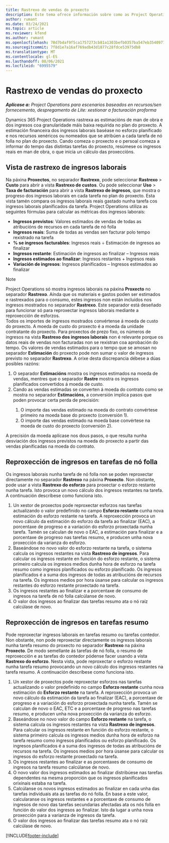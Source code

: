 ```yaml
---
title: Rastrexo de vendas do proxecto
description: Este tema ofrece información sobre como as Project Operations rastrexa o progreso fronte aos ingresos laborais nun proxecto.
author: rumant
ms.date: 03/24/2021
ms.topic: article
ms.reviewer: kfend
ms.author: rumant
ms.openlocfilehash: 78d7bdaf9f5ca1757273cb81a1303befb0357ba547eb354097786fc3c38962b9
ms.sourcegitcommit: 7f8d1e7a16af769adb43d1877c28fdce53975db8
ms.translationtype: MT
ms.contentlocale: gl-ES
ms.lasthandoff: 08/06/2021
ms.locfileid: "6995579"
---
```

# <a name="project-sales-tracking"></a>Rastrexo de vendas do proxecto

_**Aplícase a:** Project Operations para escenarios baseados en recursos/sen fornecemento, despregamento de Lite: xestionar a facturación proforma_

Dynamics 365 Project Operations rastrexa as estimacións de man de obra e dos ingresos coa granularidade máis baixa requirida no plan do proxecto. A estimación financeira dos ingresos laborais baséase no esforzo planificado e nos recursos xenéricos ou nomeados que se atribúen a cada tarefa de nó folla no plan do proxecto. Cando comeza o proxecto e o persoal comeza a informar do tempo das distintas tarefas do proxecto, resúmese os ingresos reais en man de obra, o que inicia un cálculo das proxeccións.

## <a name="labor-revenue-tracking-view"></a>Vista de rastrexo de ingresos laborais

Na páxina **Proxectos**, no separador **Rastrexo**, pode seleccionar **Rastrexo** > **Custo** para abrir a vista **Rastrexo de custos**. Ou pode seleccionar **Uso** > **Taxa de facturación** para abrir a vista **Rastrexo de ingresos**, que mostra o progreso dos ingresos laborais en cada tarefa no plan do proxecto. Esta vista tamén compara os ingresos laborais reais gastado nunha tarefa cos ingresos laborais planificados da tarefa. Project Operations utiliza as seguintes fórmulas para calcular as métricas dos ingresos laborais:

- **Ingresos previstos**: Valores estimados de vendas de todas as atribucións de recursos en cada tarefa de nó folla
- **Ingresos reais**: Suma de todas as vendas sen facturar polo tempo rexistrado na tarefa
- **% se ingresos facturables**: Ingresos reais ÷ Estimación de ingresos ao finalizar
- **Ingresos restante**: Estimación de ingresos ao finalizar – Ingresos reais
- **Ingresos estimados ao finalizar**: Ingresos restantes + Ingresos reais
- **Variación de ingresos**: Ingresos planificados – Ingresos estimados ao finalizar


> [!NOTE]
> Project Operations só mostra ingresos laborais na páxina **Proxecto** no separador **Rastrexo**. Aínda que os materiais e gastos poden ser estimados e rastrexados para o consumo, estes ingresos non están incluídos nos ingresos mostrados no separador **Rastrexo**. Este separador está deseñado para funcionar só para reproxectar ingresos laborais mediante a reproxección de esforzos.  
> Todos os importes de ingresos mostrados convértense á moeda de custo do proxecto. A moeda de custo do proxecto é a moeda da unidade contratante do proxecto. Para proxectos de prezo fixo, os números de ingresos na vista **Rastrexo dos ingresos laborais** non é relevante porque os datos reais de vendas non facturadas non se rexistran coa aprobación do tempo.
> Os valores de vendas estimados para o tempo que se amosan no separador **Estimación** do proxecto pode non sumar o valor de ingresos previsto no separador **Rastrexo**. A orixe desta discrepancia débese a dúas posibles razóns:
><ol>
   ><li> O separador <b>Estimacións</b> mostra os ingresos estimados na moeda de vendas, mentres que o separador <b>Rastre</b> mostra os ingresos planificados convertidos á moeda de custo. </li>
   ><li> Cando as vendas estimadas se converten á moeda do contrato como se mostra no separador <b>Estimacións</b>, a conversión implica pasos que poden provocar certa perda de precisión: </li>
><ol>
><li> O importe das vendas estimado na moeda do contrato convértese primeiro na moeda base do proxecto (conversión 1).</li>
><li> O importe das vendas estimado na moeda base convértese na moeda de custo do proxecto (conversión 2). </li>
></ol>
></ol>
> A precisión da moeda aplícase nos dous pasos, o que resulta nunha desviación dos ingresos previstos na moeda do proxecto a partir das vendas planificadas na moeda do contrato.
   

## <a name="reprojecting-revenues-on-leaf-node-tasks"></a>Reproxección de ingresos en tarefas de nó folla

Os ingresos laborais nunha tarefa de nó folla non se poden reproxectar directamente no separador **Rastrexo** na páxina **Proxecto**. Non obstante, pode usar a vista **Rastrexo do esforzo** para proxectar o esforzo restante nunha tarefa. Isto provoca un novo cálculo dos ingresos restantes na tarefa. A continuación descríbese como funciona isto.

1. Un xestor de proxectos pode reproxectar esforzos nas tarefas actualizando o valor predefinido no campo **Esforzo restante** cunha nova estimación do esforzo restante na tarefa. A reproxección provoca un novo cálculo da estimación do esforzo da tarefa ao finalizar (EAC), a porcentaxe de progreso e a variación do esforzo proxectada nunha tarefa. Tamén se calculan de novo o EAC, a estimación para finalizar e a porcentaxe de progreso nas tarefas resumo, e producen unha nova proxección da varianza do esforzo.
2. Baseándose no novo valor do esforzo restante na tarefa, o sistema calcula os ingresos restantes na vista **Rastrexo de ingresos**. Para calcular os ingresos restante en función do esforzo restante, o sistema primeiro calcula os ingresos medios dunha hora de esforzo na tarefa resumo como ingresos planificados ou esforzo planificado. Os ingresos planificados é a suma dos ingresos de todas as atribucións de recursos na tarefa. Os ingresos medios por hora úsanse para calcular os ingresos restantes do esforzo restante proxectado na tarefa.
3. Os ingresos restantes ao finalizar e a porcentaxe de consumo de ingresos na tarefa de nó folla calcúlanse de novo.
4. O valor dos ingresos ao finalizar das tarefas resumo ata o nó raíz calcúlase de novo.

## <a name="reprojecting-revenues-on-summary-tasks"></a>Reproxección de ingresos en tarefas resumo

Pode reproxectar ingresos laborais en tarefas resumo ou tarefas contedor. Non obstante, non pode reproxectar directamente os ingresos laborais nunha tarefa resumo do proxecto no separador **Rastrexo** na páxina **Proxecto**. De modo semellante ás tarefas de nó folla, o resumo de reproxección e as tarefas do contedor pódense facer usando a vista **Rastrexo do esforzo**. Nesta vista, pode reproxectar o esforzo restante nunha tarefa resumo provocando un novo cálculo dos ingresos restantes na tarefa resumo. A continuación descríbese como funciona isto.

1. Un xestor de proxectos pode reproxectar esforzos nas tarefas actualizando o valor predefinido no campo **Esforzo restante** cunha nova estimación do **Esforzo restante** na tarefa. A reproxección provoca un novo cálculo da estimación da tarefa ao finalizar (EAC), a porcentaxe de progreso e a variación do esforzo proxectada nunha tarefa. Tamén se calculan de novo o EAC, ETC e a porcentaxe de progreso nas tarefas resumo, e producen unha nova proxección da varianza do esforzo.
2. Baseándose no novo valor do campo **Esforzo restante** na tarefa, o sistema calcula os ingresos restantes na vista **Rastrexo de ingresos**. Para calcular os ingresos restante en función do esforzo restante, o sistema primeiro calcula os ingresos medios dunha hora de esforzo na tarefa resumo como ingresos planificados ou esforzo planificado. Os ingresos planificados é a suma dos ingresos de todas as atribucións de recursos na tarefa. Os ingresos medios por hora úsanse para calcular os ingresos do esforzo restante proxectado na tarefa.
3. Os ingresos restantes ao finalizar e as porcentaxes de consumo de ingresos na tarefa resumo calcúlanse de novo.
4. O novo valor dos ingresos estimados ao finalizar distribúese nas tarefas dependentes na mesma proporción que os ingresos planificados orixinais estaba na tarefa.
5. Calcúlanse os novos ingresos estimados ao finalizar en cada unha das tarefas individuais ata as tarefas do nó folla. En base a este valor, calcularanse os ingresos restantes e a porcentaxe de consumo de ingresos de novo das tarefas secundarias afectadas ata os nós folla en función do valor dos ingresos ao finalizar. Isto da lugar a unha nova proxección para a varianza de ingresos da tarefa. 
6. O valor dos ingresos ao finalizar das tarefas resumo ata o nó raíz calcúlase de novo.


[!INCLUDE[footer-include](../includes/footer-banner.md)]

